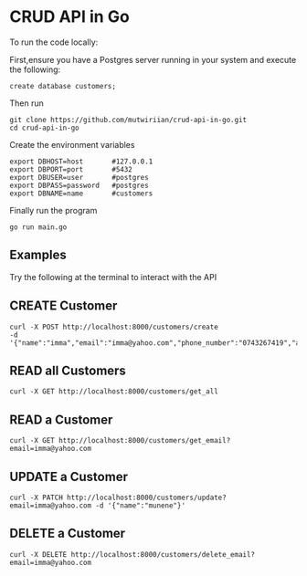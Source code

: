 # CRUD API in Go
To run the code locally:

First,ensure you have a Postgres server running in your system and execute the following:
```
create database customers;
```
Then run 
```
git clone https://github.com/mutwiriian/crud-api-in-go.git
cd crud-api-in-go
```
Create the environment variables
```
export DBHOST=host       #127.0.0.1
export DBPORT=port       #5432 
export DBUSER=user       #postgres
export DBPASS=password   #postgres
export DBNAME=name       #customers
```
Finally run the program
```
go run main.go
```

## Examples 
Try the following at the terminal to interact with the API

## CREATE Customer
```
curl -X POST http://localhost:8000/customers/create 
-d '{"name":"imma","email":"imma@yahoo.com","phone_number":"0743267419","address":"Nairobi"}'
```

## READ all Customers
```
curl -X GET http://localhost:8000/customers/get_all
```

## READ a Customer
```
curl -X GET http://localhost:8000/customers/get_email?email=imma@yahoo.com
```

## UPDATE a Customer
```
curl -X PATCH http://localhost:8000/customers/update?email=imma@yahoo.com -d '{"name":"munene"}'
```

## DELETE a Customer
```
curl -X DELETE http://localhost:8000/customers/delete_email?email=imma@yahoo.com
```

